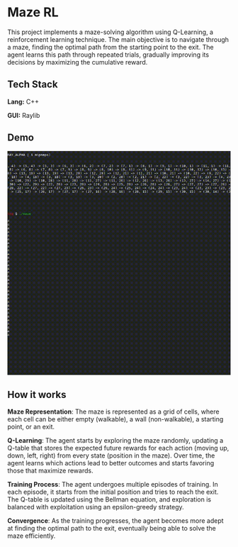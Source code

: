 
# Maze RL

This project implements a maze-solving algorithm using Q-Learning, a reinforcement learning technique. The main objective is to navigate through a maze, finding the optimal path from the starting point to the exit. The agent learns this path through repeated trials, gradually improving its decisions by maximizing the cumulative reward.

## Tech Stack

**Lang:** C++

**GUI:** Raylib


## Demo

![alt text](https://github.com/11jolek11/MazeRL/blob/master/maze1.gif)


## How it works

**Maze Representation**: The maze is represented as a grid of cells, where each cell can be either empty (walkable), a wall (non-walkable), a starting point, or an exit.

**Q-Learning**: The agent starts by exploring the maze randomly, updating a Q-table that stores the expected future rewards for each action (moving up, down, left, right) from every state (position in the maze). Over time, the agent learns which actions lead to better outcomes and starts favoring those that maximize rewards.

**Training Process**: The agent undergoes multiple episodes of training. In each episode, it starts from the initial position and tries to reach the exit. The Q-table is updated using the Bellman equation, and exploration is balanced with exploitation using an epsilon-greedy strategy.

**Convergence**: As the training progresses, the agent becomes more adept at finding the optimal path to the exit, eventually being able to solve the maze efficiently.

